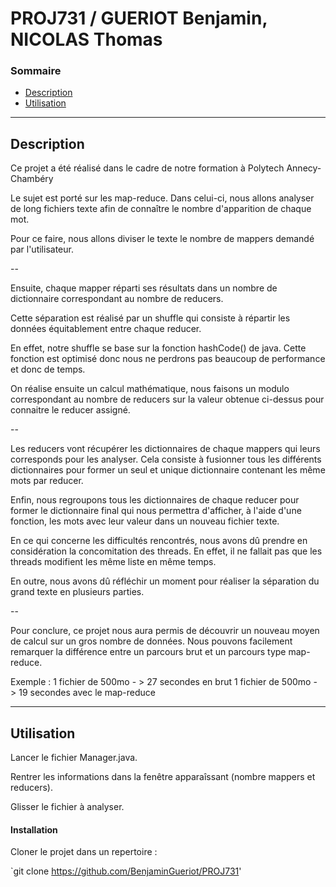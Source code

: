 # PROJ731 / GUERIOT Benjamin, NICOLAS Thomas

### Sommaire 

- [Description](#description)
- [Utilisation](#utilisation)

---
## Description

Ce projet a été réalisé dans le cadre de notre formation à Polytech Annecy-Chambéry 

Le sujet est porté sur les map-reduce. Dans celui-ci, nous allons analyser de long fichiers texte afin de connaître le nombre d'apparition de chaque mot.

Pour ce faire, nous allons diviser le texte le nombre de mappers demandé par l'utilisateur.


--

Ensuite, chaque mapper réparti ses résultats dans un nombre de dictionnaire correspondant au nombre de reducers. 

Cette séparation est réalisé par un shuffle qui consiste à répartir les données équitablement entre chaque reducer.

En effet, notre shuffle se base sur la fonction hashCode() de java. Cette fonction est optimisé donc nous ne perdrons pas beaucoup de performance et donc de temps.

On réalise ensuite un calcul mathématique, nous faisons un modulo correspondant au nombre de reducers sur la valeur obtenue ci-dessus pour connaitre le reducer assigné.

--


Les reducers vont récupérer les dictionnaires de chaque mappers qui leurs corresponds pour les analyser. Cela consiste à fusionner tous les différents dictionnaires pour former un seul et unique dictionnaire contenant les même mots par reducer. 

Enfin, nous regroupons tous les dictionnaires de chaque reducer pour former le dictionnaire final qui nous permettra d'afficher, à l'aide d'une fonction, les mots avec leur valeur dans un nouveau fichier texte.

En ce qui concerne les difficultés rencontrés, nous avons dû prendre en considération la concomitation des threads. En effet, il ne fallait pas que les threads modifient les même liste en même temps.

En outre, nous avons dû réfléchir un moment pour réaliser la séparation du grand texte en plusieurs parties.

--

Pour conclure, ce projet nous aura permis de découvrir un nouveau moyen de calcul sur un gros nombre de données. Nous pouvons facilement remarquer la différence entre un parcours brut et un parcours type map-reduce.

Exemple : 
  1 fichier de 500mo - > 27 secondes en brut
  1 fichier de 500mo - > 19 secondes avec le map-reduce 


---
## Utilisation

Lancer le fichier Manager.java.

Rentrer les informations dans la fenêtre apparaîssant (nombre mappers et reducers).

Glisser le fichier à analyser.

#### Installation

Cloner le projet dans un repertoire : 

`git  clone https://github.com/BenjaminGueriot/PROJ731'
